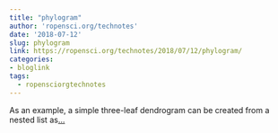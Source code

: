 ```yaml
---
title: "phylogram"
author: 'ropensci.org/technotes'
date: '2018-07-12'
slug: phylogram
link: https://ropensci.org/technotes/2018/07/12/phylogram/
categories:
- bloglink
tags:
  - ropensciorgtechnotes
---
```


As an example, a simple three-leaf dendrogram can be created from a nested list as[... <i class="fas fa-external-link-alt"></i>](https://ropensci.org/technotes/2018/07/12/phylogram/)

